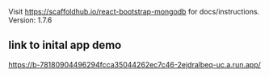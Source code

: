 Visit https://scaffoldhub.io/react-bootstrap-mongodb for docs/instructions.
Version: 1.7.6

## link to inital app demo
https://b-78180904496294fcca35044262ec7c46-2ejdralbeq-uc.a.run.app/
